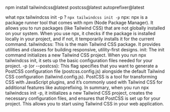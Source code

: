 npm install tailwindcss@latest postcss@latest autoprefixer@latest

what npx tailwindcss init -p ?
`npx tailwindcss init -p`
npx:
npx is a package runner tool that comes with npm (Node Package Manager).
It allows you to run packages (like Tailwind CSS) that are not globally installed on your system.
When you use npx, it checks if the package is installed locally in your project, and if not, it temporarily installs it for the current command.
tailwindcss:
This is the main Tailwind CSS package.
It provides utilities and classes for building responsive, utility-first designs.
init:
The init command initializes a new Tailwind CSS project.
When you run npx tailwindcss init, it sets up the basic configuration files needed for your project.
-p (or --postcss):
This flag specifies that you want to generate a PostCSS configuration file (postcss.config.js) alongside the default Tailwind CSS configuration (tailwind.config.js).
PostCSS is a tool for transforming CSS with JavaScript plugins, and it’s commonly used with Tailwind CSS for additional features like autoprefixing.
In summary, when you run npx tailwindcss init -p, it initializes a new Tailwind CSS project, creates the necessary configuration files, and ensures that PostCSS is set up for your project. This allows you to start using Tailwind CSS in your web application.

